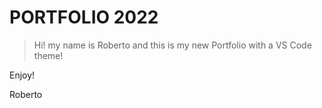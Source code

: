 # PORTFOLIO 2022

> Hi! my name is Roberto and this is my new Portfolio with a VS Code theme!

Enjoy!

Roberto
